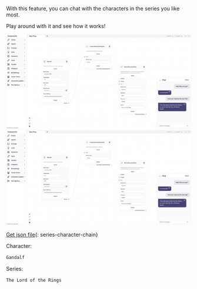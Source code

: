 With this feature, you can chat with the characters in the series you like most.

Play around with it and see how it works!

![!Description](img/series-character-chain.png#only-dark)
![!Description](img/series-character-chain.png#only-light)

[Get json file](data/Series-character-chain.json){: series-character-chain}

Character:
    
``` txt
Gandalf
```

Series:
    
``` txt
The Lord of the Rings
```